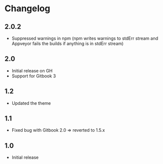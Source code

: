 # Changelog

## 2.0.2

* Suppressed warnings in npm (npm writes warnings to stdErr stream and Appveyor fails the builds if anything is in stdErr stream)

## 2.0

* Initial release on GH
* Support for Gitbook 3

## 1.2

* Updated the theme

## 1.1

* Fixed bug with Gitbook 2.0 => reverted to 1.5.x

## 1.0

* Initial release
